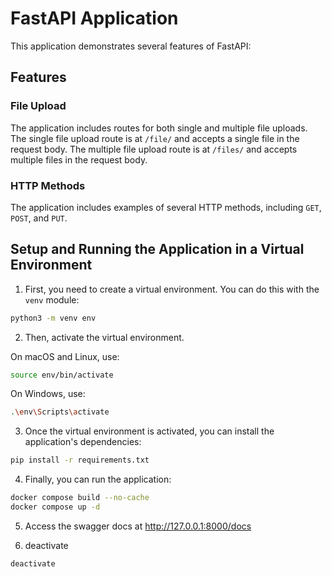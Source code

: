 
# FastAPI Application

This application demonstrates several features of FastAPI:

## Features

### File Upload

The application includes routes for both single and multiple file uploads. The single file upload route is at `/file/` and accepts a single file in the request body. The multiple file upload route is at `/files/` and accepts multiple files in the request body.


### HTTP Methods

The application includes examples of several HTTP methods, including `GET`, `POST`, and `PUT`.

## Setup and Running the Application in a Virtual Environment

1. First, you need to create a virtual environment. You can do this with the `venv` module:

```bash
python3 -m venv env
```

2. Then, activate the virtual environment.

On macOS and Linux, use:
```bash
source env/bin/activate
```

On Windows, use:
```bash
.\env\Scripts\activate
```

3. Once the virtual environment is activated, you can install the application's dependencies:
```bash
pip install -r requirements.txt
```

<!-- 4. Finally, you can run the application:
```bash
uvicorn main:app --reload
``` -->

4. Finally, you can run the application:
```bash
docker compose build --no-cache
docker compose up -d
```

5. Access the swagger docs at http://127.0.0.1:8000/docs

6. deactivate
```bash
deactivate
```